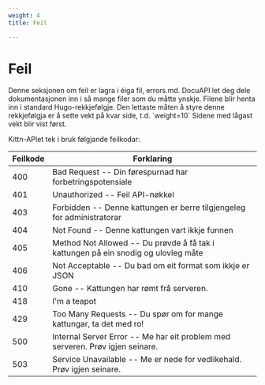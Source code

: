 ```yaml
---
weight: 4
title: Feil

---
```


# Feil

<aside class="notice">Denne seksjonen om feil er lagra i éiga fil, errors.md. DocuAPI let deg dele dokumentasjonen inn i så mange filer som du måtte ynskje. Filene blir henta inn i standard Hugo-rekkjefølgje. Den lettaste måten å styre denne rekkjefølgja er å sette vekt på kvar side, t.d. `weight=10` Sidene med lågast vekt blir vist først.</aside>

Kittn-APIet tek i bruk følgjande feilkodar:

Feilkode | Forklaring
---------- | -------
400 | Bad Request -- Din førespurnad har forbetringspotensiale
401 | Unauthorized -- Feil API-nøkkel
403 | Forbidden -- Denne kattungen er berre tilgjengeleg for administratorar
404 | Not Found -- Denne kattungen vart ikkje funnen
405 | Method Not Allowed -- Du prøvde å få tak i kattungen på ein snodig og ulovleg måte
406 | Not Acceptable -- Du bad om eit format som ikkje er  JSON
410 | Gone -- Kattungen har rømt frå serveren.
418 | I'm a teapot
429 | Too Many Requests -- Du spør om for mange kattungar, ta det med ro!
500 | Internal Server Error -- Me har eit problem med serveren. Prøv igjen seinare.
503 | Service Unavailable -- Me er nede for vedlikehald. Prøv igjen seinare.

